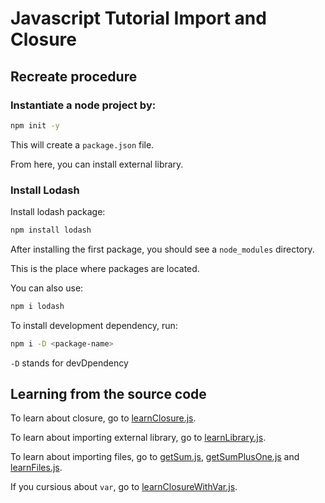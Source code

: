 # Javascript Tutorial Import and Closure


## Recreate procedure

### Instantiate a node project by:
```bash
npm init -y
```

This will create a `package.json` file.

From here, you can install external library.

### Install Lodash

Install lodash package:
```bash
npm install lodash
```

After installing the first package, you should see a `node_modules` directory.

This is the place where packages are located.

You can also use:
```bash
npm i lodash
```

To install development dependency, run:
```bash
npm i -D <package-name>
```

`-D` stands for devDpendency


## Learning from the source code

To learn about closure, go to [learnClosure.js](src/learnClosure.js).

To learn about importing external library, go to [learnLibrary.js](src/learnLibrary.js).

To learn about importing files, go to [getSum.js](src/getSum.js), [getSumPlusOne.js](src/getSumPlusOne.js) and [learnFiles.js](src/learnFile.js).

If you cursious about `var`, go to [learnClosureWithVar.js](src/learnClosureWithVar.js).
